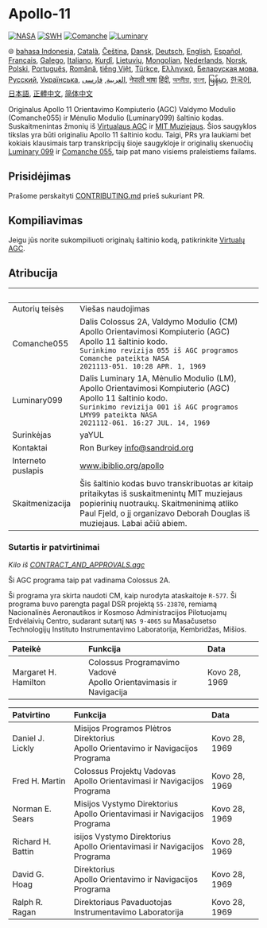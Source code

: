 # Apollo-11

[![NASA][1]][2]
[![SWH]][SWH_URL]
[![Comanche]][ComancheMilestone]
[![Luminary]][LuminaryMilestone]

🌐
[bahasa Indonesia][ID],
[Català][CA],
[Čeština][CZ],
[Dansk][DA],
[Deutsch][DE],
[English][EN],
[Español][ES],
[Français][FR],
[Galego][GL],
[Italiano][IT],
[Kurdî][KU],
[Lietuvių][LT],
[Mongolian][MN],
[Nederlands][NL],
[Norsk][NO],
[Polski][PL],
[Português][PT_BR],
[Română][RO],
[tiếng Việt][VI],
[Türkçe][TR],
[Ελληνικά][GR],
[Беларуская мова][BE],
[Русский][RU],
[Українська][UK],
[العربية][AR],
[فارسی][FA],
[नेपाली भाषा][NE]
[हिंदी][HI_IN],
[অসমীয়া][AS_IN],
[বাংলা][BD_BN],
[မြန်မာ][MM],
[한국어][KO_KR],
[日本語][JA],
[正體中文][ZH_TW],
[简体中文][ZH_CN]

[AR]:README.ar.md
[AS_IN]:README.as_in.md
[BD_BN]:README.bd_bn.md
[BE]:README.be.md
[CA]:README.ca.md
[CZ]:README.cz.md
[DA]:README.da.md
[DE]:README.de.md
[EN]:../README.md
[ES]:README.es.md
[FA]:README.fa.md
[FR]:README.fr.md
[GL]:README.gl.md
[GR]:README.gr.md
[HI_IN]:README.hi_in.md
[ID]:README.id.md
[IT]:README.it.md
[JA]:README.ja.md
[KO_KR]:README.ko_kr.md
[KU]:README.ku.md
[LT]:README.lt.md
[MM]:README.mm.md
[MN]:README.mn.md
[NE]:README.ne.md
[NL]:README.nl.md
[NO]:README.no.md
[PL]:README.pl.md
[PT_BR]:README.pt_br.md
[RO]:README.ro.md
[RU]:README.ru.md
[TR]:README.tr.md
[UK]:README.ua.md
[VI]:README.vi.md
[ZH_CN]:README.zh_cn.md
[ZH_TW]:README.zh_tw.md

Originalus Apollo 11 Orientavimo Kompiuterio (AGC) Valdymo Modulio (Comanche055) ir Mėnulio Modulio (Luminary099) šaltinio kodas. Suskaitmenintas žmonių iš
[Virtualaus AGC][3] ir [MIT Muziejaus][4]. Šios saugyklos tikslas yra būti originaliu Apollo 11 šaltinio kodu. Taigi, PRs yra laukiami bet kokiais klausimais tarp transkripcijų šioje saugykloje ir originalių skenuočių [Luminary 099][5] ir [Comanche 055][6], taip pat mano visiems praleistiems failams.

## Prisidėjimas

Prašome perskaityti [CONTRIBUTING.md][7] prieš sukuriant PR.

## Kompiliavimas

Jeigu jūs norite sukompiliuoti originalų šaltinio kodą, patikrinkite [Virtualų AGC][8].

## Atribucija

&nbsp;             | &nbsp;
:-------------     | :-----
Autorių teisės     | Viešas naudojimas
Comanche055        | Dalis Colossus 2A, Valdymo Modulio (CM) Apollo Orientavimosi Kompiuterio (AGC) Apollo 11 šaltinio kodo. <br>`Surinkimo revizija 055 iš AGC programos Comanche pateikta NASA`<br>`2021113-051. 10:28 APR. 1, 1969`
Luminary099        | Dalis Luminary 1A, Mėnulio Modulio (LM), Apollo Orientavimosi Kompiuterio (AGC) Apollo 11 šaltinio kodo. <br>`Surinkimo revizija 001 iš AGC programos LMY99 pateikta NASA`<br>`2021112-061. 16:27 JUL. 14, 1969`
Surinkėjas         | yaYUL
Kontaktai          | Ron Burkey <info@sandroid.org>
Interneto puslapis | www.ibiblio.org/apollo
Skaitmenizacija    | Šis šaltinio kodas buvo transkribuotas ar kitaip pritaikytas iš suskaitmenintų MIT muziejaus popierinių nuotraukų. Skaitmeninimą atliko Paul Fjeld, o jį organizavo  Deborah Douglas iš muziejaus. Labai ačiū abiem.

### Sutartis ir patvirtinimai

*Kilo iš [CONTRACT_AND_APPROVALS.agc]*

Ši AGC programa taip pat vadinama Colossus 2A.

Ši programa yra skirta naudoti CM, kaip nurodyta ataskaitoje `R-577`. Ši programa buvo parengta pagal DSR projektą `55-23870`, remiamą Nacionalinės Aeronautikos ir Kosmoso Administracijos Pilotuojamų Erdvėlaivių Centro, sudarant sutartį `NAS 9-4065` su Masačusetso Technologijų Instituto Instrumentavimo Laboratorija, Kembridžas, Mišios.

Pateikė              | Funkcija | Data
:------------------- | :---     | :---
Margaret H. Hamilton | Colossus Programavimo Vadovė<br>Apollo Orientavimasis ir Navigacija | Kovo 28, 1969

Patvirtino        | Funkcija | Data
:---------------- | :--- | :---
Daniel J. Lickly  | Misijos Programos Plėtros Direktorius<br>Apollo Orientavimo ir Navigacijos Programa | Kovo 28, 1969
Fred H. Martin    | Colossus Projektų Vadovas<br>Apollo Orientavimasi ir Navigacijos Programa | Kovo 28, 1969
Norman E. Sears   | Misijos Vystymo Direktorius<br>Apollo Orientavimasi ir Navigacijos Programa | Kovo 28, 1969
Richard H. Battin | isijos Vystymo Direktorius<br>Apollo Orientavimasi ir Navigacijos Programa | Kovo 28, 1969
David G. Hoag     | Direktorius<br>Apollo Orientavimo ir Navigacijos Programa | Kovo 28, 1969
Ralph R. Ragan    | Direktoriaus Pavaduotojas<br>Instrumentavimo Laboratorija | Kovo 28, 1969

[CONTRACT_AND_APPROVALS.agc]:https://github.com/chrislgarry/Apollo-11/blob/master/Comanche055/CONTRACT_AND_APPROVALS.agc
[1]:https://flat.badgen.net/badge/NASA/Mission%20Overview/0B3D91
[2]:https://www.nasa.gov/mission_pages/apollo/missions/apollo11.html
[3]:http://www.ibiblio.org/apollo/
[4]:http://web.mit.edu/museum/
[5]:http://www.ibiblio.org/apollo/ScansForConversion/Luminary099/
[6]:http://www.ibiblio.org/apollo/ScansForConversion/Comanche055/
[7]:https://github.com/chrislgarry/Apollo-11/blob/master/CONTRIBUTING.md
[8]:https://github.com/rburkey2005/virtualagc
[SWH]:https://flat.badgen.net/badge/Software%20Heritage/Archive/0B3D91
[SWH_URL]:https://archive.softwareheritage.org/browse/origin/https://github.com/chrislgarry/Apollo-11/
[Comanche]:https://flat.badgen.net/github/milestones/chrislgarry/Apollo-11/1
[ComancheMilestone]:https://github.com/chrislgarry/Apollo-11/milestone/1
[Luminary]:https://flat.badgen.net/github/milestones/chrislgarry/Apollo-11/2
[LuminaryMilestone]:https://github.com/chrislgarry/Apollo-11/milestone/2
